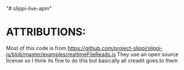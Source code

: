 "# slippi-live-apm" 
# ATTRIBUTIONS:
Most of this code is from https://github.com/project-slippi/slippi-js/blob/master/examples/realtimeFileReads.js
They use an open source license so I think its fine to do this but basically all creadit goes to them